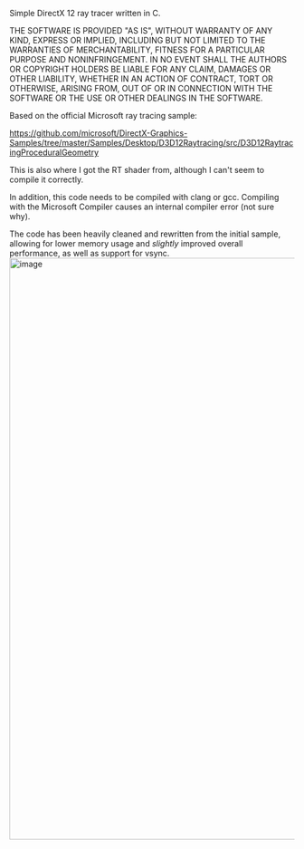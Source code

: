 Simple DirectX 12 ray tracer written in C.

THE SOFTWARE IS PROVIDED "AS IS", WITHOUT WARRANTY OF ANY KIND, EXPRESS OR IMPLIED, INCLUDING BUT NOT LIMITED TO THE WARRANTIES OF MERCHANTABILITY, FITNESS FOR A PARTICULAR PURPOSE AND NONINFRINGEMENT. IN NO EVENT SHALL THE AUTHORS OR COPYRIGHT HOLDERS BE LIABLE FOR ANY CLAIM, DAMAGES OR OTHER LIABILITY, WHETHER IN AN ACTION OF CONTRACT, TORT OR OTHERWISE, ARISING FROM, OUT OF OR IN CONNECTION WITH THE SOFTWARE OR THE USE OR OTHER DEALINGS IN THE SOFTWARE.

Based on the official Microsoft ray tracing sample:

https://github.com/microsoft/DirectX-Graphics-Samples/tree/master/Samples/Desktop/D3D12Raytracing/src/D3D12RaytracingProceduralGeometry

This is also where I got the RT shader from, although I can't seem to compile it correctly.

In addition, this code needs to be compiled with clang or gcc. Compiling with the Microsoft Compiler causes an internal compiler error (not sure why).

The code has been heavily cleaned and rewritten from the initial sample, allowing for lower memory usage and *slightly* improved overall performance, as well as support for vsync.
<img width="1919" height="1027" alt="image" src="https://github.com/user-attachments/assets/5b621c6d-9c67-4934-93fb-4c063fc854d3" />
